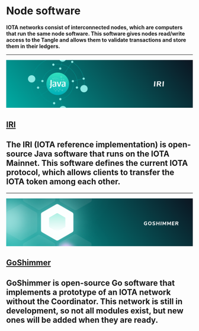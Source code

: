 # Node software

**IOTA networks consist of interconnected nodes, which are computers that run the same node software. This software gives nodes read/write access to the Tangle and allows them to validate transactions and store them in their ledgers.**

-------------------------
![IRI](../images/IRI.png)
## [IRI](../iri/introduction/overview.md)
The IRI (IOTA reference implementation) is open-source Java software that runs on the IOTA Mainnet. This software defines the current IOTA protocol, which allows clients to transfer the IOTA token among each other.
-------------------------

-------------------------
![GoShimmer](../images/GoShimmer.png)
## [GoShimmer](../goshimmer/introduction/overview.md)
GoShimmer is open-source Go software that implements a prototype of an IOTA network without the Coordinator. This network is still in development, so not all modules exist, but new ones will be added when they are ready.
-------------------------

